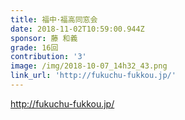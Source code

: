 ```yaml
---
title: 福中･福高同窓会
date: 2018-11-02T10:59:00.944Z
sponsor: 藤 和義
grade: 16回
contribution: '3'
image: /img/2018-10-07_14h32_43.png
link_url: 'http://fukuchu-fukkou.jp/'
---
```

http://fukuchu-fukkou.jp/
